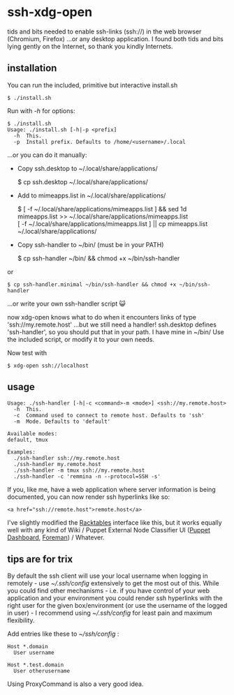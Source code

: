 ssh-xdg-open
============

tids and bits needed to enable ssh-links (ssh://) in the web browser (Chromium, Firefox)
...or any desktop application.
I found both tids and bits lying gently on the Internet, so thank you kindly Internets.


installation
------------

You can run the included, primitive but interactive install.sh

    $ ./install.sh

Run with *-h* for options:

    $ ./install.sh
    Usage: ./install.sh [-h|-p <prefix]
      -h  This.
      -p  Install prefix. Defaults to /home/<username>/.local

...or you can do it manually:

* Copy ssh.desktop to ~/.local/share/applications/

    $ cp ssh.desktop ~/.local/share/applications/

* Add to mimeapps.list in ~/.local/share/applications/

    $ [ -f ~/.local/share/applications/mimeapps.list ] && sed 1d mimeapps.list >> ~/.local/share/applications/mimeapps.list \
      [ -f ~/.local/share/applications/mimeapps.list ] || cp mimeapps.list ~/.local/share/applications/
      
* Copy ssh-handler to ~/bin/ (must be in your PATH)

    $ cp ssh-handler ~/bin/ && chmod +x ~/bin/ssh-handler

or

    $ cp ssh-handler.minimal ~/bin/ssh-handler && chmod +x ~/bin/ssh-handler

...or write your own ssh-handler script :smiley_cat:

now xdg-open knows what to do when it encounters links of type 'ssh://my.remote.host'
...but we still need a handler! ssh.desktop defines 'ssh-handler', so you should put that in your path. I have mine in ~/bin/
Use the included script, or modify it to your own needs.

Now test with

    $ xdg-open ssh://localhost

usage
-----

    Usage: ./ssh-handler [-h|-c <command>-m <mode>] <ssh://my.remote.host>
      -h  This.
      -c  Command used to connect to remote host. Defaults to 'ssh'
      -m  Mode. Defaults to 'default'

    Available modes:
    default, tmux
    
    Examples:
      ./ssh-handler ssh://my.remote.host
      ./ssh-handler my.remote.host
      ./ssh-handler -m tmux ssh://my.remote.host
      ./ssh-handler -c 'remmina -n --protocol=SSH -s'

If you, like me, have a web application where server information is being documented, you can now render ssh hyperlinks like so:

    <a href="ssh://remote.host">remote.host</a>

I've slightly modified the [Racktables](http://racktables.org) interface like this, but it works equally well with any kind of Wiki / Puppet External Node Classifier UI ([Puppet Dashboard](https://puppetlabs.com/puppet/related-projects/dashboard/), [Foreman](http://theforeman.org/)) / Whatever.

tips are for trix
-----------------

By default the ssh client will use your local username when logging in remotely - use *~/.ssh/config* extensively to get the most out of this. While you could find other mechanisms - i.e. if you have control of your web application and your environment you could render ssh hyperlinks with the right user for the given box/environment (or use the username of the logged in user) - I recommend using *~/.ssh/config* for least pain and maximum flexibility.

Add entries like these to *~/ssh/config* :

    Host *.domain
      User username
    
    Host *.test.domain
      User otherusername

Using ProxyCommand is also a very good idea.

